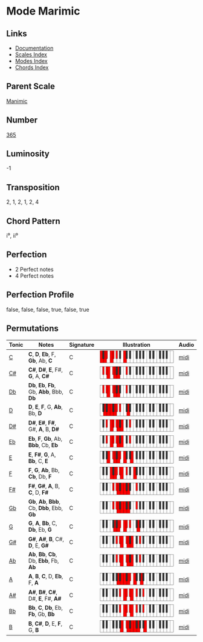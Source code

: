 # Mode Marimic

## Links

- [Documentation](README.md)
- [Scales Index](Scales.md)
- [Modes Index](Modes.md)
- [Chords Index](Chords.md)

## Parent Scale

[Manimic](ScaleManimic.md)

## Number

[365](https://ianring.com/musictheory/scales/365)

## Luminosity

-1

## Transposition

2, 1, 2, 1, 2, 4

## Chord Pattern

i⁰, ii⁰

## Perfection

- 2 Perfect notes
- 4 Perfect notes

## Perfection Profile

false, false, false, true, false, true

## Permutations

| Tonic | Notes | Signature | Illustration | Audio |
|-------|-------|-----------|--------------|-------|
| [C](ModeCNaturalMarimic.md) | **C**, **D**, **Eb**, F, **Gb**, Ab, **C** | C | ![CNaturalMarimic](ModeCNaturalMarimic.png) | [midi](https://github.com/edipermadi/music/blob/main/docs/ModeCNaturalMarimic.mid?raw=true) |
| [C#](ModeCSharpMarimic.md) | **C#**, **D#**, **E**, F#, **G**, A, **C#** | C | ![CSharpMarimic](ModeCSharpMarimic.png) | [midi](https://github.com/edipermadi/music/blob/main/docs/ModeCSharpMarimic.mid?raw=true) |
| [Db](ModeDFlatMarimic.md) | **Db**, **Eb**, **Fb**, Gb, **Abb**, Bbb, **Db** | C | ![DFlatMarimic](ModeDFlatMarimic.png) | [midi](https://github.com/edipermadi/music/blob/main/docs/ModeDFlatMarimic.mid?raw=true) |
| [D](ModeDNaturalMarimic.md) | **D**, **E**, **F**, G, **Ab**, Bb, **D** | C | ![DNaturalMarimic](ModeDNaturalMarimic.png) | [midi](https://github.com/edipermadi/music/blob/main/docs/ModeDNaturalMarimic.mid?raw=true) |
| [D#](ModeDSharpMarimic.md) | **D#**, **E#**, **F#**, G#, **A**, B, **D#** | C | ![DSharpMarimic](ModeDSharpMarimic.png) | [midi](https://github.com/edipermadi/music/blob/main/docs/ModeDSharpMarimic.mid?raw=true) |
| [Eb](ModeEFlatMarimic.md) | **Eb**, **F**, **Gb**, Ab, **Bbb**, Cb, **Eb** | C | ![EFlatMarimic](ModeEFlatMarimic.png) | [midi](https://github.com/edipermadi/music/blob/main/docs/ModeEFlatMarimic.mid?raw=true) |
| [E](ModeENaturalMarimic.md) | **E**, **F#**, **G**, A, **Bb**, C, **E** | C | ![ENaturalMarimic](ModeENaturalMarimic.png) | [midi](https://github.com/edipermadi/music/blob/main/docs/ModeENaturalMarimic.mid?raw=true) |
| [F](ModeFNaturalMarimic.md) | **F**, **G**, **Ab**, Bb, **Cb**, Db, **F** | C | ![FNaturalMarimic](ModeFNaturalMarimic.png) | [midi](https://github.com/edipermadi/music/blob/main/docs/ModeFNaturalMarimic.mid?raw=true) |
| [F#](ModeFSharpMarimic.md) | **F#**, **G#**, **A**, B, **C**, D, **F#** | C | ![FSharpMarimic](ModeFSharpMarimic.png) | [midi](https://github.com/edipermadi/music/blob/main/docs/ModeFSharpMarimic.mid?raw=true) |
| [Gb](ModeGFlatMarimic.md) | **Gb**, **Ab**, **Bbb**, Cb, **Dbb**, Ebb, **Gb** | C | ![GFlatMarimic](ModeGFlatMarimic.png) | [midi](https://github.com/edipermadi/music/blob/main/docs/ModeGFlatMarimic.mid?raw=true) |
| [G](ModeGNaturalMarimic.md) | **G**, **A**, **Bb**, C, **Db**, Eb, **G** | C | ![GNaturalMarimic](ModeGNaturalMarimic.png) | [midi](https://github.com/edipermadi/music/blob/main/docs/ModeGNaturalMarimic.mid?raw=true) |
| [G#](ModeGSharpMarimic.md) | **G#**, **A#**, **B**, C#, **D**, E, **G#** | C | ![GSharpMarimic](ModeGSharpMarimic.png) | [midi](https://github.com/edipermadi/music/blob/main/docs/ModeGSharpMarimic.mid?raw=true) |
| [Ab](ModeAFlatMarimic.md) | **Ab**, **Bb**, **Cb**, Db, **Ebb**, Fb, **Ab** | C | ![AFlatMarimic](ModeAFlatMarimic.png) | [midi](https://github.com/edipermadi/music/blob/main/docs/ModeAFlatMarimic.mid?raw=true) |
| [A](ModeANaturalMarimic.md) | **A**, **B**, **C**, D, **Eb**, F, **A** | C | ![ANaturalMarimic](ModeANaturalMarimic.png) | [midi](https://github.com/edipermadi/music/blob/main/docs/ModeANaturalMarimic.mid?raw=true) |
| [A#](ModeASharpMarimic.md) | **A#**, **B#**, **C#**, D#, **E**, F#, **A#** | C | ![ASharpMarimic](ModeASharpMarimic.png) | [midi](https://github.com/edipermadi/music/blob/main/docs/ModeASharpMarimic.mid?raw=true) |
| [Bb](ModeBFlatMarimic.md) | **Bb**, **C**, **Db**, Eb, **Fb**, Gb, **Bb** | C | ![BFlatMarimic](ModeBFlatMarimic.png) | [midi](https://github.com/edipermadi/music/blob/main/docs/ModeBFlatMarimic.mid?raw=true) |
| [B](ModeBNaturalMarimic.md) | **B**, **C#**, **D**, E, **F**, G, **B** | C | ![BNaturalMarimic](ModeBNaturalMarimic.png) | [midi](https://github.com/edipermadi/music/blob/main/docs/ModeBNaturalMarimic.mid?raw=true) |
